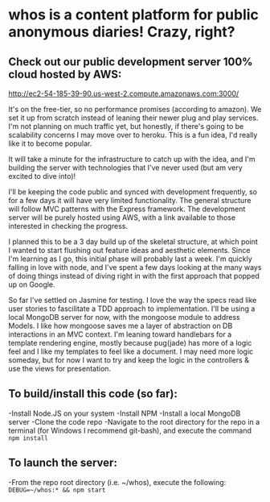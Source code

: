 # whos is a content platform for public anonymous diaries! Crazy, right?

## Check out our public development server 100% cloud hosted by AWS:

   http://ec2-54-185-39-90.us-west-2.compute.amazonaws.com:3000/

It's on the free-tier, so no performance promises (according to amazon).
We set it up from scratch instead of leaning their newer plug and play
services. I'm not planning on much traffic yet, but honestly, if there's
going to be scalability concerns I may move over to heroku. This is a fun
idea, I'd really like it to become popular.

It will take a minute for the infrastructure to catch up with the idea,
and I'm building the server with technologies that I've never used (but am
very excited to dive into)! 

I'll be keeping the code public and synced with development frequently, so
for a few days it will have very limited functionality. The general structure 
will follow MVC patterns with the Express framework. The development server 
will be purely hosted using AWS, with a link available to those interested in 
checking the progress. 

I planned this to be a 3 day build up of the skeletal structure, at which 
point I wanted to start flushing out feature ideas and aesthetic elements.
Since I'm learning as I go, this initial phase will probably last a week.
I'm quickly falling in love with node, and I've spent a few days looking 
at the many ways of doing things instead of diving right in with the 
first approach that popped up on Google.

So far I've settled on Jasmine for testing. I love the way the specs read
like user stories to fascilitate a TDD approach to implementation. I'll 
be using a local MongoDB server for now, with the mongoose module to 
address Models. I like how mongoose saves me a layer of abstraction on
DB interactions in an MVC context. I'm leaning toward handlebars for a
template rendering engine, mostly because pug(jade) has more of a logic
feel and I like my templates to feel like a document. I may need more logic
someday, but for now I want to try and keep the logic in the controllers &
use the views for presentation.


## To build/install this code (so far):
-Install Node.JS on your system
-Install NPM 
-Install a local MongoDB server
-Clone the code repo 
-Navigate to the root directory for the repo in a terminal (for Windows
 I recommend git-bash), and execute the command `npm install`

## To launch the server:
-From the repo root directory (i.e. ~/whos), execute the following:
 `DEBUG=~/whos:* && npm start`
 
